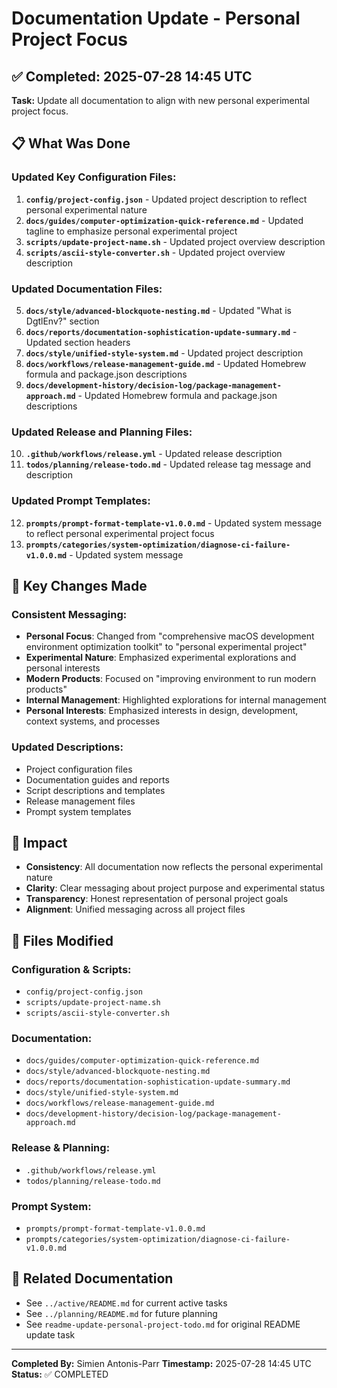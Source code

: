 # Documentation Update - Personal Project Focus

## ✅ Completed: 2025-07-28 14:45 UTC

**Task:** Update all documentation to align with new personal experimental project focus.

## 📋 What Was Done

### Updated Key Configuration Files:
1. **`config/project-config.json`** - Updated project description to reflect personal experimental nature
2. **`docs/guides/computer-optimization-quick-reference.md`** - Updated tagline to emphasize personal experimental project
3. **`scripts/update-project-name.sh`** - Updated project overview description
4. **`scripts/ascii-style-converter.sh`** - Updated project overview description

### Updated Documentation Files:
5. **`docs/style/advanced-blockquote-nesting.md`** - Updated "What is DgtlEnv?" section
6. **`docs/reports/documentation-sophistication-update-summary.md`** - Updated section headers
7. **`docs/style/unified-style-system.md`** - Updated project description
8. **`docs/workflows/release-management-guide.md`** - Updated Homebrew formula and package.json descriptions
9. **`docs/development-history/decision-log/package-management-approach.md`** - Updated Homebrew formula and package.json descriptions

### Updated Release and Planning Files:
10. **`.github/workflows/release.yml`** - Updated release description
11. **`todos/planning/release-todo.md`** - Updated release tag message and description

### Updated Prompt Templates:
12. **`prompts/prompt-format-template-v1.0.0.md`** - Updated system message to reflect personal experimental project focus
13. **`prompts/categories/system-optimization/diagnose-ci-failure-v1.0.0.md`** - Updated system message

## 🎯 Key Changes Made

### Consistent Messaging:
- **Personal Focus**: Changed from "comprehensive macOS development environment optimization toolkit" to "personal experimental project"
- **Experimental Nature**: Emphasized experimental explorations and personal interests
- **Modern Products**: Focused on "improving environment to run modern products"
- **Internal Management**: Highlighted explorations for internal management
- **Personal Interests**: Emphasized interests in design, development, context systems, and processes

### Updated Descriptions:
- Project configuration files
- Documentation guides and reports
- Script descriptions and templates
- Release management files
- Prompt system templates

## 🎯 Impact

- **Consistency**: All documentation now reflects the personal experimental nature
- **Clarity**: Clear messaging about project purpose and experimental status
- **Transparency**: Honest representation of personal project goals
- **Alignment**: Unified messaging across all project files

## 📁 Files Modified

### Configuration & Scripts:
- `config/project-config.json`
- `scripts/update-project-name.sh`
- `scripts/ascii-style-converter.sh`

### Documentation:
- `docs/guides/computer-optimization-quick-reference.md`
- `docs/style/advanced-blockquote-nesting.md`
- `docs/reports/documentation-sophistication-update-summary.md`
- `docs/style/unified-style-system.md`
- `docs/workflows/release-management-guide.md`
- `docs/development-history/decision-log/package-management-approach.md`

### Release & Planning:
- `.github/workflows/release.yml`
- `todos/planning/release-todo.md`

### Prompt System:
- `prompts/prompt-format-template-v1.0.0.md`
- `prompts/categories/system-optimization/diagnose-ci-failure-v1.0.0.md`

## 🔗 Related Documentation

- See `../active/README.md` for current active tasks
- See `../planning/README.md` for future planning
- See `readme-update-personal-project-todo.md` for original README update task

---

**Completed By:** Simien Antonis-Parr
**Timestamp:** 2025-07-28 14:45 UTC
**Status:** ✅ COMPLETED
